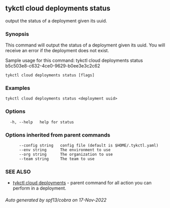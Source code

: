 ## tykctl cloud deployments status

output the status of a deployment given its uuid.

### Synopsis


This command will output the status of a deployment given its uuid.
You will receive an error if the deployment does not exist.

Sample usage for this command:
tykctl cloud deployments status b5c503e8-c632-4ce0-9629-b0ee3e3c2c62 


```
tykctl cloud deployments status [flags]
```

### Examples

```
tykctl cloud deployments status <deployment uuid>
```

### Options

```
  -h, --help   help for status
```

### Options inherited from parent commands

```
      --config string   config file (default is $HOME/.tykctl.yaml)
      --env string      The environment to use
      --org string      The organization to use
      --team string     The team to use
```

### SEE ALSO

* [tykctl cloud deployments](tykctl_cloud_deployments.md)	 - parent command for all action you can perform in a deployment.

###### Auto generated by spf13/cobra on 17-Nov-2022
